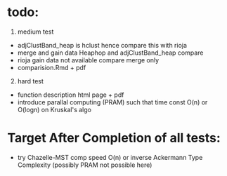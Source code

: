 # todo:
1) medium test
* adjClustBand_heap is hclust hence compare this with rioja
* merge and gain data Heaphop and adjClustBand_heap compare
* rioja gain data not available compare merge only
* comparision.Rmd + pdf


2) hard test
* function description html page + pdf
* introduce parallal computing (PRAM) such that time const O(n) or O(logn) on Kruskal's algo


# Target After Completion of all tests:
* try Chazelle-MST comp speed O(n) or inverse Ackermann Type Complexity (possibly PRAM not possible here)
